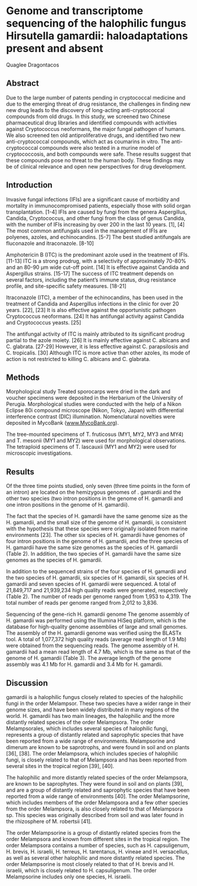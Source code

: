 # Genome and transcriptome sequencing of the halophilic fungus Hirsutella gamardii: haloadaptations present and absent
Quaglee Dragontacos


## Abstract
Due to the large number of patents pending in cryptococcal medicine and due to the emerging threat of drug resistance, the challenges in finding new new drug leads to the discovery of long-acting anti-cryptococcal compounds from old drugs. In this study, we screened two Chinese pharmaceutical drug libraries and identified compounds with activities against Cryptococcus neoformans, the major fungal pathogen of humans. We also screened ten old antiproliferative drugs, and identified two new anti-cryptococcal compounds, which act as coumarins in vitro. The anti-cryptococcal compounds were also tested in a murine model of cryptococcosis, and both compounds were safe. These results suggest that these compounds pose no threat to the human body. These findings may be of clinical relevance and open new perspectives for drug development.


## Introduction
Invasive fungal infections (IFIs) are a significant cause of morbidity and mortality in immunocompromised patients, especially those with solid organ transplantation. [1-4] IFIs are caused by fungi from the genera Aspergillus, Candida, Cryptococcus, and other fungi from the class of genus Candida, with the number of IFIs increasing by over 200 in the last 10 years. [1], [4] The most common antifungals used in the management of IFIs are polyenes, azoles, and echinocandins. [5-7] The best studied antifungals are fluconazole and itraconazole. [8-10]

Amphotericin B (ITC) is the predominant azole used in the treatment of IFIs. [11-13] ITC is a strong prodrug, with a selectivity of approximately 70-80% and an 80-90 µm wide cut-off point. [14] It is effective against Candida and Aspergillus strains. [15-17] The success of ITC treatment depends on several factors, including the patient’s immune status, drug resistance profile, and site-specific safety measures. [18-21]

Itraconazole (ITC), a member of the echinocandins, has been used in the treatment of Candida and Aspergillus infections in the clinic for over 20 years. [22], [23] It is also effective against the opportunistic pathogen Cryptococcus neoformans. [24] It has antifungal activity against Candida and Cryptococcus yeasts. [25]

The antifungal activity of ITC is mainly attributed to its significant prodrug partial to the azole moiety. [26] It is mainly effective against C. albicans and C. glabrata. [27-29] However, it is less effective against C. parapsilosis and C. tropicalis. [30] Although ITC is more active than other azoles, its mode of action is not restricted to killing C. albicans and C. glabrata.


## Methods
Morphological study
Treated sporocarps were dried in the dark and voucher specimens were deposited in the Herbarium of the University of Perugia. Morphological studies were conducted with the help of a Nikon Eclipse 80i compound microscope (Nikon, Tokyo, Japan) with differential interference contrast (DIC) illumination. Nomenclatural novelties were deposited in MycoBank (www.MycoBank.org).

The tree-mounted specimens of T. fruticosus (MY1, MY2, MY3 and MY4) and T. mesonii (MY1 and MY2) were used for morphological observations. The tetraploid specimens of T. lascauxii (MY1 and MY2) were used for microscopic investigations.


## Results
Of the three time points studied, only seven (three time points in the form of an intron) are located on the hemizygous genomes of . gamardii and the other two species (two intron positions in the genome of H. gamardii and one intron positions in the genome of H. gamardii).

The fact that the species of H. gamardii have the same genome size as the H. gamardii, and the small size of the genome of H. gamardii, is consistent with the hypothesis that these species were originally isolated from marine environments [23]. The other six species of H. gamardii have genomes of four intron positions in the genome of H. gamardii, and the three species of H. gamardii have the same size genomes as the species of H. gamardii (Table 2). In addition, the two species of H. gamardii have the same size genomes as the species of H. gamardii.

In addition to the sequenced strains of the four species of H. gamardii and the two species of H. gamardii, six species of H. gamardii, six species of H. gamardii and seven species of H. gamardii were sequenced. A total of 21,849,717 and 21,939,234 high quality reads were generated, respectively (Table 2). The number of reads per genome ranged from 1,953 to 4,319. The total number of reads per genome ranged from 2,012 to 3,836.

Sequencing of the gene-rich H. gamardii genome
The genome assembly of H. gamardii was performed using the Illumina HiSeq platform, which is the database for high-quality genome assemblies of large and small genomes. The assembly of the H. gamardii genome was verified using the BLASTx tool. A total of 1,077,372 high quality reads (average read length of 1.9 Mb) were obtained from the sequencing reads. The genome assembly of H. gamardii had a mean read length of 4.7 Mb, which is the same as that of the genome of H. gamardii (Table 3). The average length of the genome assembly was 4.1 Mb for H. gamardii and 3.4 Mb for H. gamardii.


## Discussion
gamardii is a halophilic fungus closely related to species of the halophilic fungi in the order Melampsor. These two species have a wider range in their genome sizes, and have been widely distributed in many regions of the world. H. gamardii has two main lineages, the halophilic and the more distantly related species of the order Melampsora. The order Melampsorales, which includes several species of halophilic fungi, represents a group of distantly related and saprophytic species that have been reported from a wide range of environments. Melampsorine and dimerum are known to be saprotrophs, and were found in soil and on plants [36], [38]. The order Melampsora, which includes species of halophilic fungi, is closely related to that of Melampsora and has been reported from several sites in the tropical region [39], [40].

The halophilic and more distantly related species of the order Melampsora, are known to be saprophytes. They were found in soil and on plants [39], and are a group of distantly related and saprophytic species that have been reported from a wide range of environments [40]. The order Melampsorine, which includes members of the order Melampsora and a few other species from the order Melampsora, is also closely related to that of Melampsora sp. This species was originally described from soil and was later found in the rhizosphere of M. robertsii [41].

The order Melampsorine is a group of distantly related species from the order Melampsora and known from different sites in the tropical region. The order Melampsora contains a number of species, such as H. capsuligenum, H. brevis, H. israelii, H. terreus, H. tarentanus, H. vineae and H. versacellus, as well as several other halophilic and more distantly related species. The order Melampsorine is most closely related to that of H. brevis and H. israelii, which is closely related to H. capsuligenum. The order Melampsorine includes only one species, H. israelii.
